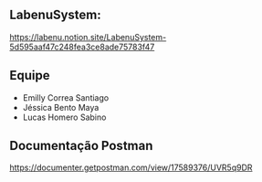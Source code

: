 ## LabenuSystem:

https://labenu.notion.site/LabenuSystem-5d595aaf47c248fea3ce8ade75783f47

## Equipe
<ul>
  <li>Emilly Correa Santiago</li>
  <li>Jéssica Bento Maya</li>
  <li>Lucas Homero Sabino</li>
</ul>

## Documentação Postman

https://documenter.getpostman.com/view/17589376/UVR5q9DR

